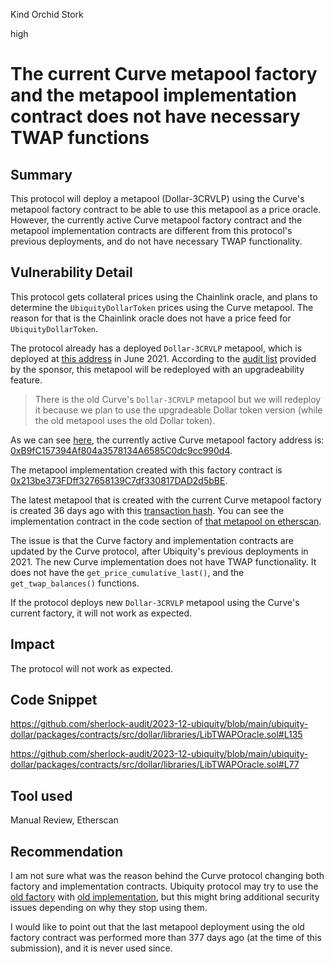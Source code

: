 Kind Orchid Stork

high

# The current Curve metapool factory and the metapool implementation contract does not have necessary TWAP functions

## Summary
This protocol will deploy a metapool (Dollar-3CRVLP) using the Curve's metapool factory contract to be able to use this metapool as a price oracle. However, the currently active Curve metapool factory contract and the metapool implementation contracts are different from this protocol's previous deployments, and do not have necessary TWAP functionality. 

## Vulnerability Detail
This protocol gets collateral prices using the Chainlink oracle, and plans to determine the `UbiquityDollarToken` prices using the Curve metapool. The reason for that is the Chainlink oracle does not have a price feed for `UbiquityDollarToken`.

The protocol already has a deployed `Dollar-3CRVLP` metapool, which is deployed at [this address](https://etherscan.io/address/0x20955CB69Ae1515962177D164dfC9522feef567E#code) in June 2021. According to the [audit list](https://github.com/ubiquity/ubiquity-dollar/discussions/846) provided by the sponsor, this metapool will be redeployed with an upgradeability feature.

> There is the old Curve's `Dollar-3CRVLP` metapool but we will redeploy it because we plan to use the upgradeable Dollar token version (while the old metapool uses the old Dollar token).

As we can see [here](https://curve.readthedocs.io/ref-addresses.html#metapool-factory), the currently active Curve metapool factory address is: [0xB9fC157394Af804a3578134A6585C0dc9cc990d4](https://etherscan.io/address/0xB9fC157394Af804a3578134A6585C0dc9cc990d4).

The metapool implementation created with this factory contract is [0x213be373FDff327658139C7df330817DAD2d5bBE](https://etherscan.io/address/0x213be373fdff327658139c7df330817dad2d5bbe#code).

The latest metapool that is created with the current Curve metapool factory is created 36 days ago with this [transaction hash](https://etherscan.io/tx/0x3df74962bc58833ee086d4474b3dd5286801cc5d5f7c12be92626097fe3fe74c). You can see the implementation contract in the code section of [that metapool on etherscan](https://etherscan.io/address/0x79ce6be6ae0995b1c8ed3e8ae54de0e437dec8c3#code).

The issue is that the Curve factory and implementation contracts are updated by the Curve protocol, after Ubiquity's previous deployments in 2021. The new Curve implementation does not have TWAP functionality. It does not have the `get_price_cumulative_last()`, and the `get_twap_balances()` functions.

If the protocol deploys new `Dollar-3CRVLP` metapool using the Curve's current factory, it will not work as expected.

## Impact
The protocol will not work as expected.

## Code Snippet
https://github.com/sherlock-audit/2023-12-ubiquity/blob/main/ubiquity-dollar/packages/contracts/src/dollar/libraries/LibTWAPOracle.sol#L135

https://github.com/sherlock-audit/2023-12-ubiquity/blob/main/ubiquity-dollar/packages/contracts/src/dollar/libraries/LibTWAPOracle.sol#L77

## Tool used

Manual Review, Etherscan

## Recommendation
I am not sure what was the reason behind the Curve protocol changing both factory and implementation contracts. Ubiquity protocol may try to use the [old factory](https://etherscan.io/address/0x0959158b6040d32d04c301a72cbfd6b39e21c9ae) with [old implementation](https://etherscan.io/address/0x5f890841f657d90e081babdb532a05996af79fe6#code), but this might bring additional security issues depending on why they stop using them.

I would like to point out that the last metapool deployment using the old factory contract was performed more than 377 days ago (at the time of this submission), and it is never used since.
